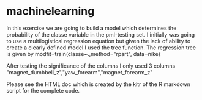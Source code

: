 # machinelearning
In this exercise we are going to build a model which determines the probability of the classe variable in the pml-testing set. 
I initially was going to use a multilogistical regression equation but given the lack of ability to create a clearly defined model I used the tree function. 
The regression tree is given by 
modfit=train(classe~.,method="rpart", data=nike)

After testing the significance of the columns I only used 3 columns 
"magnet_dumbbell_z","yaw_forearm","magnet_forearm_z"

Please see the HTML doc which is created by the kitr of the R markdown script for the complete code. 

